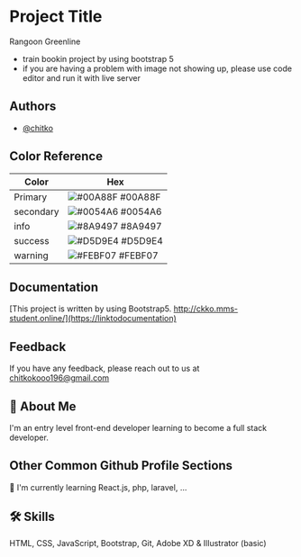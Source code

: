 
# Project Title

Rangoon Greenline

- train bookin project by using bootstrap 5
- if you are having a problem with image not showing up, please use code editor and run it with live server


## Authors

- [@chitko](https://www.github.com/octokatherine)

## Color Reference

| Color             | Hex                                                                |
| ----------------- | ------------------------------------------------------------------ |
| Primary   | ![#00A88F](https://via.placeholder.com/10/00A88F?text=+) #00A88F |
| secondary | ![#0054A6](https://via.placeholder.com/10/0054A6?text=+) #0054A6 |
| info      | ![#8A9497](https://via.placeholder.com/10/8A9497?text=+) #8A9497 |
| success   | ![#D5D9E4](https://via.placeholder.com/10/D5D9E4?text=+) #D5D9E4 |
| warning   | ![#FEBF07](https://via.placeholder.com/10/FEBF07?text=+) #FEBF07 |

## Documentation

[This project is written by using Bootstrap5. http://ckko.mms-student.online/](https://linktodocumentation)


## Feedback

If you have any feedback, please reach out to us at chitkokooo196@gmail.com


## 🚀 About Me
I'm an entry level front-end developer learning to become a full stack developer.


## Other Common Github Profile Sections

🧠 I'm currently learning React.js, php, laravel, ...


## 🛠 Skills
HTML, CSS, JavaScript, Bootstrap, Git, Adobe XD & Illustrator (basic)


